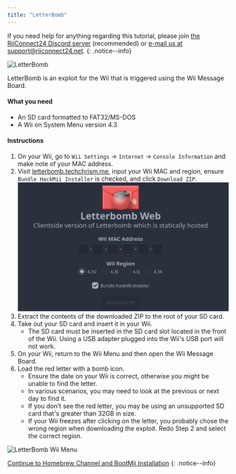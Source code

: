 ```yaml
---
title: "LetterBomb"
---
```


If you need help for anything regarding this tutorial, please join [the RiiConnect24 Discord server](https://discord.gg/rc24) (recommended) or [e-mail us at support@riiconnect24.net](mailto:support@riiconnect24.net).
{: .notice--info}

![LetterBomb](/images/letterbomb.png)

LetterBomb is an exploit for the Wii that is triggered using the Wii Message Board.

#### What you need
- An SD card formatted to FAT32/MS-DOS
- A Wii on System Menu version 4.3

#### Instructions

1. On your Wii, go to `Wii Settings` -> `Internet` -> `Console Information` and make note of your MAC address.
1. Visit [letterbomb.techchrism.me](https://letterbomb.techchrism.me/), input your Wii MAC and region, ensure `Bundle HackMii Installer` is checked, and click `Download ZIP`.
![HackMii Screen](/images/letterbomb-web.png)
1. Extract the contents of the downloaded ZIP to the root of your SD card.
1. Take out your SD card and insert it in your Wii.
   - The SD card must be inserted in the SD card slot located in the front of the Wii. Using a USB adapter plugged into the Wii's USB port will not work.
1. On your Wii, return to the Wii Menu and then open the Wii Message Board.
1. Load the red letter with a bomb icon.
   - Ensure the date on your Wii is correct, otherwise you might be unable to find the letter.
   - In various scenarios, you may need to look at the previous or next day to find it.
   - If you don't see the red letter, you may be using an unsupported SD card that's greater than 32GB in size.
   - If your Wii freezes after clicking on the letter, you probably chose the wrong region when downloading the exploit. Redo Step 2 and select the correct region.

![LetterBomb Wii Menu](/images/Wii/LetterBomb-Wii.png)

[Continue to Homebrew Channel and BootMii Installation](hbc)
{: .notice--info}
